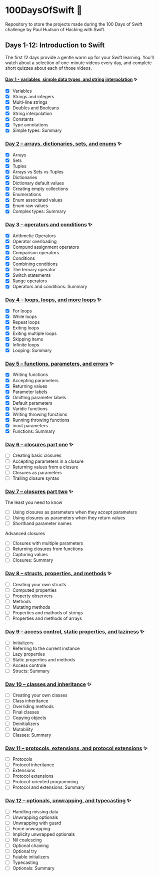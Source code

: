# 100DaysOfSwift 📱

 Repository to store the projects made during the 100 Days of Swift challenge by Paul Hudson of Hacking with Swift.
  
 ## Days 1-12: Introduction to Swift
 
The first 12 days provide a gentle warm up for your Swift learning. You’ll watch about a selection of one-minute videos every day, and complete short quizzes about each of those videos.
 
 #### [Day 1 - variables, simple data types, and string interpolation](https://www.hackingwithswift.com/100/1) ✨
 
- [x] Variables
- [x] Strings and integers
- [x] Multi-line strings
- [x] Doubles and Booleans
- [x] String interpolation
- [x] Constants
- [x] Type annotations
- [x] Simple types: Summary

### [Day 2 – arrays, dictionaries, sets, and enums](https://www.hackingwithswift.com/100/2) ✨

- [x] Arrays
- [x] Sets
- [x] Tuples
- [x] Arrays vs Sets vs Tuples
- [x] Dictionaries
- [x] Dictionary default values
- [x] Creating empty collections
- [x] Enumerations
- [x] Enum associated values
- [x] Enum raw values
- [x] Complex types: Summary

### [Day 3 – operators and conditions](https://www.hackingwithswift.com/100/3) ✨

- [x] Arithmetic Operators
- [x] Operator overloading
- [x] Compund assignment operators
- [x] Comparison operators
- [x] Conditions
- [x] Combining conditions
- [x] The ternary operator
- [x] Switch statements
- [x] Range operators
- [x] Operators and conditions: Summary

### [Day 4 – loops, loops, and more loops](https://www.hackingwithswift.com/100/4) ✨

- [x] For loops
- [x] While loops
- [x] Repeat loops
- [x] Exiting loops
- [x] Exiting multiple loops
- [x] Skipping items
- [x] Infinite loops
- [x] Looping: Summary

### [Day 5 – functions, parameters, and errors](https://www.hackingwithswift.com/100/5) ✨

- [x] Writing functions
- [x] Accepting parameters
- [x] Returning values
- [x] Parameter labels
- [x] Omitting parameter labels
- [x] Default parameters
- [x] Varidic functions
- [x] Writing throwing functions
- [x] Running throwing functions
- [x] inout parameters
- [x] Functions: Summary

### [Day 6 – closures part one](https://www.hackingwithswift.com/100/6) ✨

- [ ] Creating basic closures
- [ ] Accepting parameters in a closure
- [ ] Returning values from a closure
- [ ] Closures as parameters
- [ ] Trailing closure syntax

### [Day 7 – closures part two](https://www.hackingwithswift.com/100/7) ✨

The least you need to know

- [ ] Using closures as parameters when they accept parameters
- [ ] Using closures as parameters when they return values
- [ ] Shorthand parameter names

Advanced closures

- [ ] Closures with multiple parameters
- [ ] Returning closures from functions
- [ ] Capturing values
- [ ] Closures: Summary

### [Day 8 – structs, properties, and methods](https://www.hackingwithswift.com/100/8) ✨

- [ ] Creating your own structs
- [ ] Computed properties
- [ ] Property observers
- [ ] Methods
- [ ] Mutating methods
- [ ] Properties and mathods of strings
- [ ] Properties and methods of arrays

### [Day 9 – access control, static properties, and laziness](https://www.hackingwithswift.com/100/9) ✨

- [ ] Initializers
- [ ] Referring to the current instance
- [ ] Lazy properties
- [ ] Static properties and methods
- [ ] Access controle
- [ ] Structs: Summary

### [Day 10 – classes and inheritance](https://www.hackingwithswift.com/100/10) ✨

 - [ ] Creating your own classes
 - [ ] Class inheritance
 - [ ] Overriding methods
 - [ ] Final classes
 - [ ] Copying objects
 - [ ] Deinitializers
 - [ ] Mutability
 - [ ] Classes: Summary

### [Day 11 – protocols, extensions, and protocol extensions](https://www.hackingwithswift.com/100/11) ✨

- [ ] Protocols
- [ ] Protocol inheritance
- [ ] Extensions
- [ ] Protocol extensions
- [ ] Protocol-oriented programming
- [ ] Protocol and extensions: Summary 

### [Day 12 – optionals, unwrapping, and typecasting](https://www.hackingwithswift.com/100/12) ✨

- [ ] Handling missing data
- [ ] Unwrapping optionals
- [ ] Unwrapping with guard
- [ ] Force unwrapping
- [ ] Implicity unwrapped optionals
- [ ] Nil coalescing
- [ ] Optional chaining
- [ ] Optional try
- [ ] Faiable initializers
- [ ] Typecasting
- [ ] Optionals: Summary
